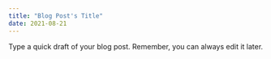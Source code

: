 ```yaml
---
title: "Blog Post's Title"
date: 2021-08-21
---
```


Type a quick draft of your blog post. Remember, you can always edit it later.
